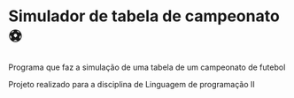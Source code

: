 # Simulador de tabela de campeonato ⚽

Programa que faz a simulação de uma tabela de um campeonato de futebol

Projeto realizado para a disciplina de Linguagem de programação II
